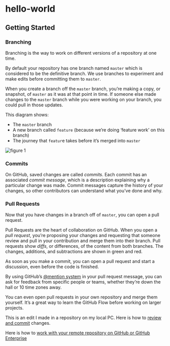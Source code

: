 # hello-world
## Getting Started

### Branching
Branching is the way to work on different versions of a repository at one time.

By default your repository has one branch named ```master``` which is considered to be the definitive branch. We use branches to experiment and make edits before committing them to ```master```.

When you create a branch off the ```master``` branch, you’re making a copy, or snapshot, of ```master``` as it was at that point in time. If someone else made changes to the ```master``` branch while you were working on your branch, you could pull in those updates.

This diagram shows:

- The ```master``` branch
- A new branch called ```feature``` (because we’re doing ‘feature work’ on this branch)
- The journey that ```featur```e takes before it’s merged into ```master```

![figure 1](https://guides.github.com/activities/hello-world/branching.png)

### Commits
On GitHub, saved changes are called *commits*. Each commit has an associated *commit message*, which is a description explaining why a particular change was made. Commit messages capture the history of your changes, so other contributors can understand what you’ve done and why.

### Pull Requests
Now that you have changes in a branch off of ```master```, you can open a pull request.

Pull Requests are the heart of collaboration on GitHub. When you open a *pull request*, you’re proposing your changes and requesting that someone review and pull in your contribution and merge them into their branch. Pull requests show *diffs*, or differences, of the content from both branches. The changes, additions, and subtractions are shown in green and red.

As soon as you make a commit, you can open a pull request and start a discussion, even before the code is finished.

By using GitHub’s [@mention system](https://help.github.com/articles/about-writing-and-formatting-on-github/#text-formatting-toolbar) in your pull request message, you can ask for feedback from specific people or teams, whether they’re down the hall or 10 time zones away.

You can even open pull requests in your own repository and merge them yourself. It’s a great way to learn the GitHub Flow before working on larger projects.

This is an edit I made in a repository on my local PC.  Here is how to [review and commit](https://help.github.com/desktop-beta/guides/contributing-to-projects/committing-and-reviewing-changes-to-your-project) changes.

Here is how to [work with your remote repository on GitHub or GitHub Enterprise](https://help.github.com/desktop-beta/guides/contributing-to-projects/working-with-your-remote-repository-on-github-or-github-enterprise/)